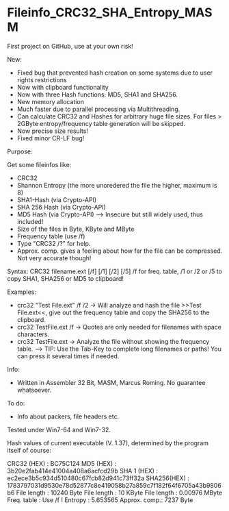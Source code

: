 Fileinfo_CRC32_SHA_Entropy_MASM
===============================

First project on GitHub, use at your own risk!

New:
  - Fixed bug that prevented hash creation on some systems due to user rights restrictions
  - Now with clipboard functionality
  - Now with three Hash functions: MD5, SHA1 and SHA256.
  - New memory allocation
  - Much faster due to parallel processing via Multithreading. 
  - Can calculate CRC32 and Hashes for arbitrary huge file sizes. For files > 2GByte entropy/frequency table generation will be skipped. 
  - Now precise size results!
  - Fixed minor CR-LF bug!

Purpose: 

  Get some fileinfos like:
  - CRC32
  - Shannon Entropy (the more unoredered the file the higher, maximum is 8)
  - SHA1-Hash (via Crypto-API)
  - SHA 256 Hash (via Crypto-API)
  - MD5 Hash (via Crypto-API) --> Insecure but still widely used, thus included!
  - Size of the files in Byte, KByte and MByte
  - Frequency table (use /f)
  - Type "CRC32 /?" for help.
  - Approx. comp. gives a feeling about how far the file can be compressed. Not very accurate though!
  
Syntax:
    CRC32 filename.ext [/f] [/1] [/2] [/5]
    /f for freq. table, /1 or /2 or /5 to copy SHA1, SHA256 or MD5 to clipboard!

Examples:
  - crc32 "Test File.ext" /f /2
  -> Will analyze and hash the file >>Test File.ext<<, give out the frequency table and copy the SHA256 to the clipboard.
  - crc32 TestFile.ext /f 
  -> Quotes are only needed for filenames with space characters. 
  - crc32 TestFile.ext
  -> Analyze the file without showing the frequency table.
  --> TIP: Use the Tab-Key to complete long filenames or paths! You can press it several times if needed.
     
Info:  
  - Written in Assembler 32 Bit, MASM, Marcus Roming. No guarantee whatsoever.
  
To do: 
  - Info about packers, file headers etc.
  
Tested under Win7-64 and Win7-32.         

Hash values of current executable (V. 1.37), determined by the program itself of course:

CRC32 (HEX)  :  BC75C124
MD5   (HEX)  :  3b20e2fab414e41004a408a6acfcd29b
SHA 1 (HEX)  :  ec2ece3b5c934d510480c67fcb82d941c73ff32a
SHA256(HEX)  :  1783797031d9530e78d52877c8e419058b27a859c7f182f64f6705a43b9806b6
File length  :  10240 Byte
File length  :  10 KByte
File length  :  0.00976 MByte
Freq. table  :  Use /f !
Entropy      :  5.653565
Approx. comp.:  7237 Byte


